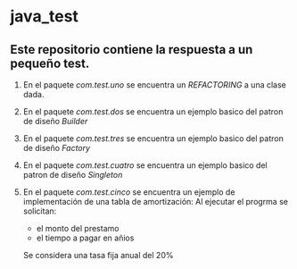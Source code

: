 # java_test
## Este repositorio contiene la respuesta a un pequeño test.

1. En el paquete *com.test.uno* se encuentra un *REFACTORING* a una clase dada.

2. En el paquete *com.test.dos* se encuentra un ejemplo basico del patron de diseño *Builder*

3. En el paquete *com.test.tres* se encuentra un ejemplo basico del patron de diseño *Factory*

4. En el paquete *com.test.cuatro* se encuentra un ejemplo basico del patron de diseño *Singleton*

5. En el paquete *com.test.cinco* se encuentra un ejemplo de implementación de una tabla de amortización:
  Al ejecutar el progrma se solicitan: 
  
    - el monto del prestamo 
    - el tiempo a pagar en añios
   
   Se considera una tasa fija anual del 20%
  
